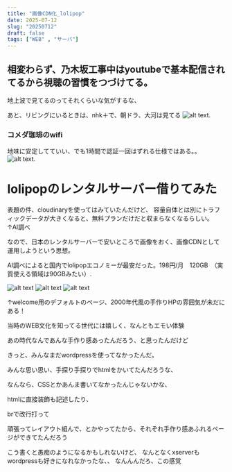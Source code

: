 ```yaml
---
title: "画像CDN化_lolipop"
date: 2025-07-12
slug: "20250712"
draft: false
tags: ["WEB" , "サーバ"]
---
```



## 相変わらず、乃木坂工事中はyoutubeで基本配信されてるから視聴の習慣をつづけてる。
地上波で見てるのってそれくらいな気がするな、

あと、リビングにいるときは、nhk＋で、朝ドラ、大河は見てる
![alt text](https://mn86.tonkotsu.jp/img/2025/07/001.jpg). 

### コメダ珈琲のwifi
地味に安定してていい、でも1時間で認証一回はずれる仕様ではある。。
![alt text](https://mn86.tonkotsu.jp/img/2025/07/002.jpg). 

# lolipopのレンタルサーバー借りてみた
表題の件、cloudinaryを使ってはみていたんだけど、
容量自体とは別にトラフィックデータが大きくなると、無料プランだけだと収まらなくなるらしい。
↑AI調べ

なので、日本のレンタルサーバーで安いところで画像をおく、画像CDNとして運用しようという思想。

AI調べによると国内でlolipopエコノミーが最安だった。198円/月　120GB　（実質使える領域は90GBみたい）. 



![alt text](https://mn86.tonkotsu.jp/img/2025/07/003.jpg)
![alt text](https://mn86.tonkotsu.jp/img/2025/07/004.jpg)
![alt text](https://mn86.tonkotsu.jp/img/2025/07/005.jpg)

↑welcome用のデフォルトのページ、2000年代風の手作りHPの雰囲気が未だにある！

当時のWEB文化を知ってる世代には嬉しく、なんともエモい体験

あの時代なんであんな手作り感あったんだろう、と思ったんだけど

きっと、みんなまだwordpressを使ってなかったんだ。



みんな思い思い、手探り手探りでhtmlをかいてたんだろうな、

なんなら、CSSとかあんま書いてなかったんじゃないかな、 

htmlに直接装飾も記述したり、

brで改行打って

頑張ってレイアウト組んで、とかやってたから、それぞれ手作り感あふれるページができてたんだろう

こう書くと愚痴のようになるかもしれないけど、
なんとなくxserverもwordpressも好きになれなかったな、、
なんんんだろ、この感覚